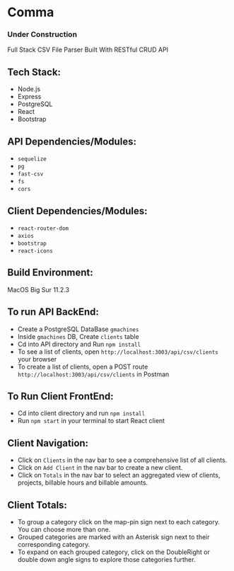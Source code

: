 # Comma
### Under Construction
Full Stack CSV File Parser Built With RESTful CRUD API 

## Tech Stack:
- Node.js
- Express 
- PostgreSQL
- React
- Bootstrap

## API Dependencies/Modules:
- ```sequelize```
- ```pg```
- ```fast-csv```
- ```fs```
- ```cors```

## Client Dependencies/Modules:
- ```react-router-dom```
- ```axios```
- ```bootstrap```
- ```react-icons```

## Build Environment:
MacOS Big Sur 11.2.3


## To run API BackEnd:
- Create a PostgreSQL DataBase ```gmachines```
- Inside ```gmachines``` DB, Create ```clients``` table
- Cd into API directory and Run ```npm install```
- To see a list of clients, open ```http://localhost:3003/api/csv/clients``` your browser
- To create a list of clients, open a POST route ```http://localhost:3003/api/csv/clients``` in Postman

## To Run Client FrontEnd:
- Cd into client directory and run ```npm install```
- Run ```npm start``` in your terminal to start React client

## Client Navigation:
- Click on ```Clients``` in the nav bar to see a comprehensive list of all clients.
- Click on ```Add Client``` in the nav bar to create a new client.
- Click on ```Totals``` in the nav bar to select an aggregated view of clients, projects, billable hours and billable amounts.

## Client Totals:
- To group a category click on the map-pin sign next to each category. You can choose more than one.
- Grouped categories are marked with an Asterisk sign next to their corresponding category.
- To expand on each grouped category, click on the DoubleRight or double down angle signs to explore those categories further. 
